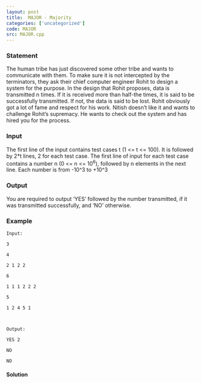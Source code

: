 ```yaml
---
layout: post
title:  MAJOR - Majority
categories: ['uncategorized']
code: MAJOR
src: MAJOR.cpp
---
```


### **Statement**

The human tribe has just discovered some other tribe and wants to communicate
with them. To make sure it is not intercepted by the terminators, they ask
their chief computer engineer Rohit to design a system for the purpose. In the
design that Rohit proposes, data is transmitted n times. If it is received
more than half-the times, it is said to be successfully transmitted. If not,
the data is said to be lost. Rohit obviously got a lot of fame and respect for
his work. Nitish doesn’t like it and wants to challenge Rohit’s supremacy. He
wants to check out the system and has hired you for the process.

### Input

The first line of the input contains test cases t (1 <= t <= 100). It is
followed by 2*t lines, 2 for each test case. The first line of input for each
test case contains a number n (0 <= n <= 10<sup>6</sup>), followed by n
elements in the next line. Each number is from -10^3 to +10^3

### Output

You are required to output ‘YES’ followed by the number transmitted, if it was
transmitted successfully, and ‘NO’ otherwise.

### Example

    
    
    Input:
    3
    4
    2 1 2 2
    6
    1 1 1 2 2 2
    5
    1 2 4 5 1
    
    Output:
    YES 2
    NO
    NO



#### **Solution**



